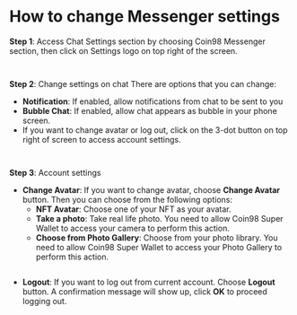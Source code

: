 # How to change Messenger settings

**Step 1**: Access Chat Settings section by choosing Coin98 Messenger section, then click on Settings logo on top right of the screen.

<div>

<figure><img src="../../../../.gitbook/assets/how-to-change-chat-settings-1.png" alt=""><figcaption></figcaption></figure>

 

<figure><img src="../../../../.gitbook/assets/how-to-change-chat-settings-2.png" alt=""><figcaption></figcaption></figure>

</div>

**Step 2**: Change settings on chat There are options that you can change:

* **Notification**: If enabled, allow notifications from chat to be sent to you
* **Bubble Chat**: If enabled, allow chat appears as bubble in your phone screen.
* If you want to change avatar or log out, click on the 3-dot button on top right of screen to access account settings.

<div>

<figure><img src="../../../../.gitbook/assets/how-to-change-chat-settings-3.png" alt=""><figcaption></figcaption></figure>

 

<figure><img src="../../../../.gitbook/assets/how-to-change-chat-settings-4.png" alt=""><figcaption></figcaption></figure>

</div>

**Step 3**: Account settings

* **Change Avatar**: If you want to change avatar, choose **Change Avatar** button. Then you can choose from the following options:
  * **NFT Avatar**: Choose one of your NFT as your avatar.
  * **Take a photo**: Take real life photo. You need to allow Coin98 Super Wallet to access your camera to perform this action.
  * **Choose from Photo Gallery**: Choose from your photo library. You need to allow Coin98 Super Wallet to access your Photo Gallery to perform this action.

<figure><img src="../../../../.gitbook/assets/how-to-change-chat-settings-5.png" alt=""><figcaption></figcaption></figure>

* **Logout**: If you want to log out from current account. Choose **Logout** button. A confirmation message will show up, click **OK** to proceed logging out.

<figure><img src="../../../../.gitbook/assets/how-to-change-chat-settings-6.png" alt=""><figcaption></figcaption></figure>
